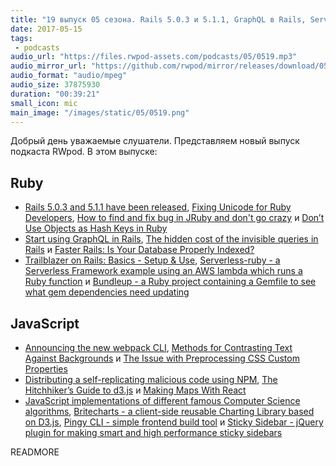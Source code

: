 ```yaml
---
title: "19 выпуск 05 сезона. Rails 5.0.3 и 5.1.1, GraphQL в Rails, Serverless-ruby, Webpack CLI, Britecharts, Sticky Sidebar и прочее"
date: 2017-05-15
tags:
 - podcasts
audio_url: "https://files.rwpod-assets.com/podcasts/05/0519.mp3"
audio_mirror_url: "https://github.com/rwpod/mirror/releases/download/05.19/0519.mp3"
audio_format: "audio/mpeg"
audio_size: 37875930
duration: "00:39:21"
small_icon: mic
main_image: "/images/static/05/0519.png"
---
```


Добрый день уважаемые слушатели. Представляем новый выпуск подкаста RWpod. В этом выпуске:

## Ruby

 - [Rails 5.0.3 and 5.1.1 have been released](http://weblog.rubyonrails.org/2017/5/12/Rails-5-0-3-and-5-1-1-have-been-released/), [Fixing Unicode for Ruby Developers](https://blog.daftcode.pl/fixing-unicode-for-ruby-developers-60d7f6377388), [How to find and fix bug in JRuby and don't go crazy](http://etehtsea.me/how-to-find-and-fix-bug-in-jruby-and-dont-go-crazy) и [Don’t Use Objects as Hash Keys in Ruby](https://6ftdan.com/allyourdev/2017/05/13/dont-use-objects-as-hash-keys-in-ruby/)
 - [Start using GraphQL in Rails](http://drianhillman.me/2017/05/06/graphql-ruby), [The hidden cost of the invisible queries in Rails](https://alexcastano.com/the-hidden-cost-of-the-invisible-queries-in-rails/) и [Faster Rails: Is Your Database Properly Indexed?](https://semaphoreci.com/blog/2017/05/09/faster-rails-is-your-database-properly-indexed.html)
 - [Trailblazer on Rails: Basics - Setup & Use](http://trailblazer.to/guides/trailblazer/2.0/03-rails-basics.html), [Serverless-ruby - a Serverless Framework example using an AWS lambda which runs a Ruby function](https://github.com/stewartlord/serverless-ruby) и [Bundleup - a Ruby project containing a Gemfile to see what gem dependencies need updating](https://github.com/mattbrictson/bundleup)

## JavaScript

 - [Announcing the new webpack CLI](https://medium.com/webpack/announcing-the-new-webpack-cli-75ce1d9b8663), [Methods for Contrasting Text Against Backgrounds](https://css-tricks.com/methods-contrasting-text-backgrounds/) и [The Issue with Preprocessing CSS Custom Properties](https://css-tricks.com/issue-preprocessing-css-custom-properties/)
 - [Distributing a self-replicating malicious code using NPM](https://medium.com/@gajus/distributing-a-self-replicating-malicious-code-using-npm-cf2bf3209293), [The Hitchhiker’s Guide to d3.js](https://medium.com/@enjalot/the-hitchhikers-guide-to-d3-js-a8552174733a) и [Making Maps With React](https://blog.webkid.io/making-maps-with-react/)
 - [JavaScript implementations of different famous Computer Science algorithms](https://mgechev.github.io/javascript-algorithms/), [Britecharts - a client-side reusable Charting Library based on D3.js](http://eventbrite.github.io/britecharts/), [Pingy CLI - simple frontend build tool](https://pin.gy/cli/) и [Sticky Sidebar - jQuery plugin for making smart and high performance sticky sidebars](https://abouolia.github.io/sticky-sidebar/)

READMORE
